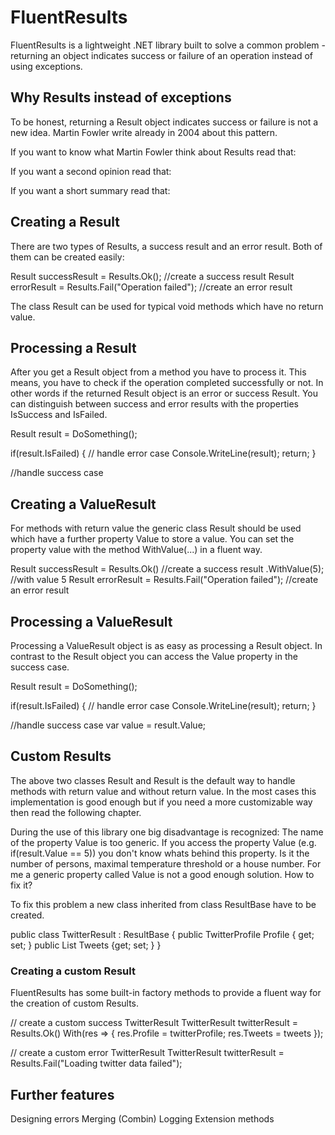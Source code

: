 # FluentResults

FluentResults is a lightweight .NET library built to solve a common problem - returning an object indicates success or failure of an operation instead of using exceptions. 

## Why Results instead of exceptions

To be honest, returning a Result object indicates success or failure is not a new idea. Martin Fowler write already in 2004 about this pattern.

If you want to know what Martin Fowler think about Results read that:
<todo>

If you want a second opinion read that:
<todo>

If you want a short summary read that:

## Creating a Result
There are two types of Results, a success result and an error result. Both of them can be created easily:

Result successResult = Results.Ok(); //create a success result
Result errorResult = Results.Fail("Operation failed"); //create an error result

The class Result can be used for typical void methods which have no return value.

## Processing a Result
After you get a Result object from a method you have to process it. This means, you have to check if the operation completed successfully or not. In other words if the returned Result object is an error or success Result. You can distinguish between success and error results with the properties IsSuccess and IsFailed.

Result result = DoSomething();

if(result.IsFailed)
{
     // handle error case
     Console.WriteLine(result);
     return;
}

//handle success case

## Creating a ValueResult
For methods with return value the generic class Result<T> should be used which have a further property Value to store a value. You can set the property value with the method WithValue(...) in a fluent way.

Result<int> successResult = Results.Ok<int>() //create a success result
     .WithValue(5); //with value 5
Result<int> errorResult = Results.Fail<int>("Operation failed"); //create an error result

## Processing a ValueResult
Processing a ValueResult object is as easy as processing a Result object. In contrast to the Result object you can access the Value property in the success case.

Result<int> result = DoSomething();

if(result.IsFailed)
{
     // handle error case
     Console.WriteLine(result);
     return;
}

//handle success case
var value = result.Value;

## Custom Results
The above two classes Result and Result<T> is the default way to handle methods with return value and without return value. In the most cases this implementation is good enough but if you need a more customizable way then read the following chapter.

During the use of this library one big disadvantage is recognized: The name of the property Value is too generic. If you access the property Value (e.g. if(result.Value == 5)) you don't know whats behind this property. Is it the number of persons, maximal temperature threshold or a house number. For me a generic property called Value is not a good enough solution. How to fix it?

To fix this problem a new class inherited from class ResultBase<TResult> have to be created.

public class TwitterResult : ResultBase<TwitterResult>
{
     public TwitterProfile Profile { get; set; }
     public List<Tweet> Tweets {get; set; }
}

### Creating a custom Result
FluentResults has some built-in factory methods to provide a fluent way for the creation of custom Results.

// create a custom success TwitterResult
TwitterResult twitterResult = Results<TwitterResult>.Ok()
     With(res =>
{
     res.Profile = twitterProfile;
     res.Tweets = tweets
});

// create a custom error TwitterResult
TwitterResult twitterResult = Results<TwitterResult>.Fail("Loading twitter data failed");

## Further features
Designing errors
Merging (Combin)
Logging
Extension methods
